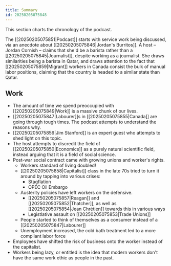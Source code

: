 ```yaml
---
title: Summary
id: 20250205075848
---
```

This section charts the chronology of the podcast.

The [[20250205075851|Podcast]] starts with service work being discussed, via an anecdote about [[20250205075846|Jordan's Burritos]]. A host – Jordan Cornish – claims that she'd be a barista rather than a [[20250205075845|Journalist]], despite working as a journalist. She draws similarities being a barista in Qatar, and draws attention to the fact that [[20250205075859|Migrant]] workers in Canada consist the bulk of manual labor positions, claiming that the country is headed to a similar state than Qatar.
## Work
- The amount of time we spend preoccupied with [[20250205075849|Work]] is a massive chunk of our lives. 
- [[20250205075847|Labourer]]s in [[20250205075855|Canada]] are going through tough times. The podcast attempts to understand the reasons why. 
- [[20250205075856|Jim Stanford]] is an expert guest who attempts to shed light on this topic.
- The host attempts to discredit the field of [[20250205075850|Economics]] as a purely natural scientific field, instead arguing that it is a field of social science. 
- Post-war social contract came with growing unions and worker's rights.
	- Workers standard of living doubled!
	- [[20250205075858|Capitalist]] class in the late 70s tried to turn it around by tapping into various crises:
		- Stagflation
		- OPEC Oil Embargo
	- Austerity policies have left workers on the defensive.
		- [[20250205075857|Reagan]] and [[20250205075852|Thatcher]], as well as [[20250205075854|Jean Chrétien]] towards this in various ways 
		- Legistlative assault on [[20250205075853|Trade Unions]]
	- People started to think of themselves as a consumer instead of a [[20250205075847|Labourer]]
	- Unemployment increased, the cold bath treatment led to a more compliant labor force
- Employees have shifted the risk of business onto the worker instead of the capitalist. 
- Workers being lazy, or entitled is the idea that modern workers don't have the same work ethic as people in the past. 